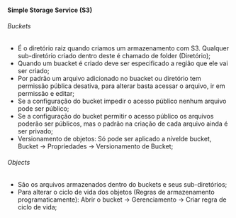 #### Simple Storage Service (S3)

###### Buckets

* É o diretório raiz quando criamos um armazenamento com S3. Qualquer sub-diretório criado dentro deste é chamado de folder (Diretório);
* Quando um buacket é criado deve ser especificado a região que ele vai ser criado;
* Por padrão um arquivo adicionado no buacket ou diretório tem permissão pública desativa, para alterar basta acessar o arquivo, ir em permissão e editar;
* Se a configuração do bucket impedir o acesso público nenhum arquivo pode ser público;
* Se a configuração do bucket permitir o acesso público os arquivos poderão ser públicos, mas o padrão na criação de cada arquivo ainda é ser privado;
* Versionamento de objetos: Só pode ser aplicado a nívelde bucket, Bucket -> Propriedades -> Versionamento de Bucket;

###### Objects 

* São os arquivos armazenados dentro do buckets e seus sub-diretórios;
* Para alterar o ciclo de vida dos objetos (Regras de armazenamento programaticamente):  Abrir o bucket -> Gerenciamento -> Criar regra de ciclo de vida;
